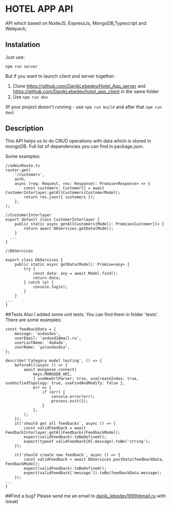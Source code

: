 # HOTEL APP API
API which based on NodeJS, ExpressJs, MongoDB,Typescript and Webpack;
## Instalation
Just use:
```
npm run server
```
But if you want to launch client and server together:   
1. Clone https://github.com/DanikLebedev/Hotel_App_server and https://github.com/DanikLebedev/hotel_app_client in the same folder
2. Use 
```npm run dev```

(If your project doesn't running - use ```npm run build``` and after that  ```npm run dev```)

## Description
This API helps us to do CRUD operations with data which is stored in mongoDB. Full list of dependencies you can find in package.json.

Some examples:
```
//adminRoute.ts
router.get(
    '/customers',
    auth,
    async (req: Request, res: Response): Promise<Response> => {
        const customers: Customer[] = await CustomerInterlayer.getAllCustomers(CustomerModel);
        return res.json({ customers });
    },
);

//CustomerInterlayer
export default class CustomerInterlayer {
    public static async getAllCustomers(Model): Promise<Customer[]> {
        return await DbServices.getData(Model);
    }
  ...
}

//DbServices

export class DbServices {
    public static async getData(Model): Promise<any> {
        try {
            const data: any = await Model.find();
            return data;
        } catch (e) {
            console.log(e);
        }
    }
...
}    
```
##Tests
Also I added some unit tests. You can find them in folder 'tests'.
There are some examples:
```
const feedbackData = {
    message: 'asdasdas',
    userEmail: 'asdasd1@mail.ru',
    userLastName: 'dadada',
    userName: 'yulasdasdia',
};

describe('Category model testing', () => {
    beforeAll(async () => {
        await mongoose.connect(
            keys.MONGODB_URI,
            { useNewUrlParser: true, useCreateIndex: true, useUnifiedTopology: true, useFindAndModify: false },
            err => {
                if (err) {
                    console.error(err);
                    process.exit(1);
                }
            },
        );
    });
    it('should get all feedbacks', async () => {
        const validFeedback = await FeedbackInterlayer.getAllFeedbacks(FeedbackModel);
        expect(validFeedback).toBeDefined();
        expect(typeof validFeedback[0].message).toBe('string');
    });

    it('should create new feedback', async () => {
        const validFeedback = await DbServices.postData(feedbackData, FeedbackModel);
        expect(validFeedback).toBeDefined();
        expect(validFeedback['message']).toBe(feedbackData.message);
    });
...
}
```
##Find a bug?
Please send me an email to danik_lebedev1999@mail.ru with issue)